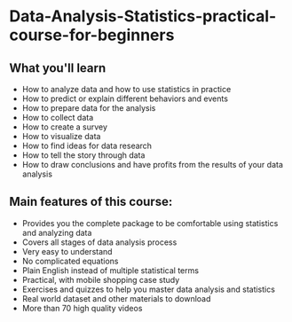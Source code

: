 # Data-Analysis-Statistics-practical-course-for-beginners

## What you'll learn
- How to analyze data and how to use statistics in practice
- How to predict or explain different behaviors and events
- How to prepare data for the analysis
- How to collect data
- How to create a survey
- How to visualize data
- How to find ideas for data research
- How to tell the story through data
- How to draw conclusions and have profits from the results of your data analysis

## Main features of this course:
- Provides you the complete package to be comfortable using statistics and analyzing data
- Covers all stages of data analysis process
- Very easy to understand
- No complicated equations
- Plain English instead of multiple statistical terms
- Practical, with mobile shopping case study
- Exercises and quizzes to help you master data analysis and statistics
- Real world dataset and other materials to download
- More than 70 high quality videos

